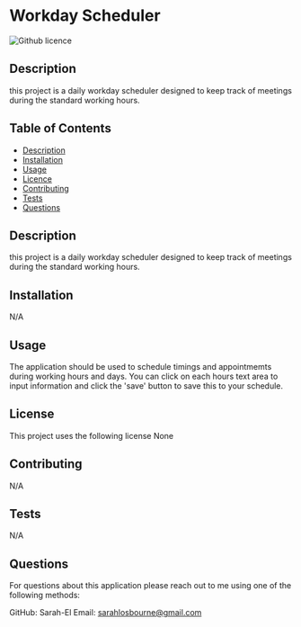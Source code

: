 # Workday Scheduler

  ![Github licence](http://img.shields.io/badge/license-None-blue.svg)

  ## Description
  this project is a daily workday scheduler designed to keep track of meetings during the standard working hours.

  ## Table of Contents
  * [Description](#description)
  * [Installation](#installation)
  * [Usage](#usage)
  * [Licence](#license)
  * [Contributing](#contributing)
  * [Tests](#testing)
  * [Questions](#questions)

  ## Description
  this project is a daily workday scheduler designed to keep track of meetings during the standard working hours.

  ## Installation
  N/A

  ## Usage
  The application should be used to schedule timings and appointmemts during working hours and days. You can click on each hours text area to input information and click the 'save' button to save this to your schedule. 

  ## License
  This project uses the following license None

  ## Contributing
  N/A

  ## Tests
  N/A

  ## Questions
  For questions about this application please reach out to me using one of the following methods:

  GitHub: Sarah-El
  Email: sarahlosbourne@gmail.com
